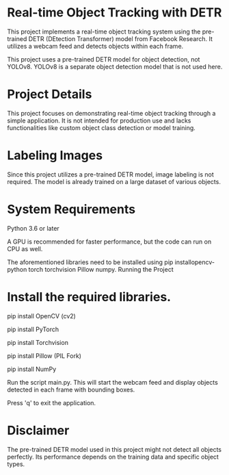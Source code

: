 # Real-time Object Tracking with DETR

This project implements a real-time object tracking system using the pre-trained DETR (DEtection Transformer) model from Facebook Research. It utilizes a webcam feed and detects objects within each frame.

This project uses a pre-trained DETR model for object detection, not YOLOv8. YOLOv8 is a separate object detection model that is not used here.

# Project Details

This project focuses on demonstrating real-time object tracking through a simple application. It is not intended for production use and lacks functionalities like custom object class detection or model training.

# Labeling Images

Since this project utilizes a pre-trained DETR model, image labeling is not required. The model is already trained on a large dataset of various objects.

# System Requirements

Python 3.6 or later

A GPU is recommended for faster performance, but the code can run on CPU as well.

The aforementioned libraries need to be installed using pip installopencv-python torch torchvision Pillow numpy.
Running the Project

# Install the required libraries.

pip install OpenCV (cv2)

pip install PyTorch

pip install Torchvision

pip install Pillow (PIL Fork)

pip install NumPy

Run the script main.py. This will start the webcam feed and display objects detected in each frame with bounding boxes.

Press 'q' to exit the application.

# Disclaimer

The pre-trained DETR model used in this project might not detect all objects perfectly. Its performance depends on the training data and specific object types.

